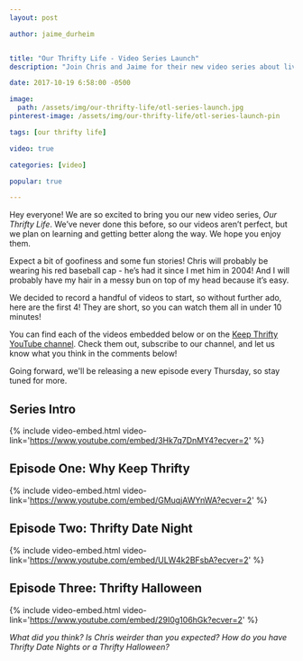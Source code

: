 ```yaml
---
layout: post

author: jaime_durheim


title: "Our Thrifty Life - Video Series Launch"
description: "Join Chris and Jaime for their new video series about living thrifty and creating freedom."

date: 2017-10-19 6:58:00 -0500

image:
  path: /assets/img/our-thrifty-life/otl-series-launch.jpg
pinterest-image: /assets/img/our-thrifty-life/otl-series-launch-pin

tags: [our thrifty life]

video: true

categories: [video]

popular: true

---
```


Hey everyone! We are so excited to bring you our new video series, _Our Thrifty Life_. We’ve never done this before, so our videos aren’t perfect, but we plan on learning and getting better along the way. We hope you enjoy them.

Expect a bit of goofiness and some fun stories! Chris will probably be wearing his red baseball cap - he’s had it since I met him in 2004! And I will probably have my hair in a messy bun on top of my head because it’s easy.

We decided to record a handful of videos to start, so without further ado, here are the first 4! They are short, so you can watch them all in under 10 minutes!

You can find each of the videos embedded below or on the [Keep Thrifty YouTube channel](https://www.youtube.com/playlist?list=PLfi4J9hdaYLxY2i6ic4ftJ4tWV58Sar7s). Check them out, subscribe to our channel, and let us know what you think in the comments below!

Going forward, we'll be releasing a new episode every Thursday, so stay tuned for more.

## Series Intro

{% include video-embed.html video-link='https://www.youtube.com/embed/3Hk7q7DnMY4?ecver=2' %}

## Episode One: Why Keep Thrifty

{% include video-embed.html video-link='https://www.youtube.com/embed/GMuqjAWYnWA?ecver=2' %}

## Episode Two: Thrifty Date Night

{% include video-embed.html video-link='https://www.youtube.com/embed/ULW4k2BFsbA?ecver=2' %}

## Episode Three: Thrifty Halloween

{% include video-embed.html video-link='https://www.youtube.com/embed/29I0g106hGk?ecver=2' %}

_What did you think? Is Chris weirder than you expected? How do you have Thrifty Date Nights or a Thrifty Halloween?_
